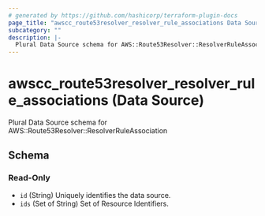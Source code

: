 ```yaml
---
# generated by https://github.com/hashicorp/terraform-plugin-docs
page_title: "awscc_route53resolver_resolver_rule_associations Data Source - terraform-provider-awscc"
subcategory: ""
description: |-
  Plural Data Source schema for AWS::Route53Resolver::ResolverRuleAssociation
---
```


# awscc_route53resolver_resolver_rule_associations (Data Source)

Plural Data Source schema for AWS::Route53Resolver::ResolverRuleAssociation



<!-- schema generated by tfplugindocs -->
## Schema

### Read-Only

- `id` (String) Uniquely identifies the data source.
- `ids` (Set of String) Set of Resource Identifiers.

